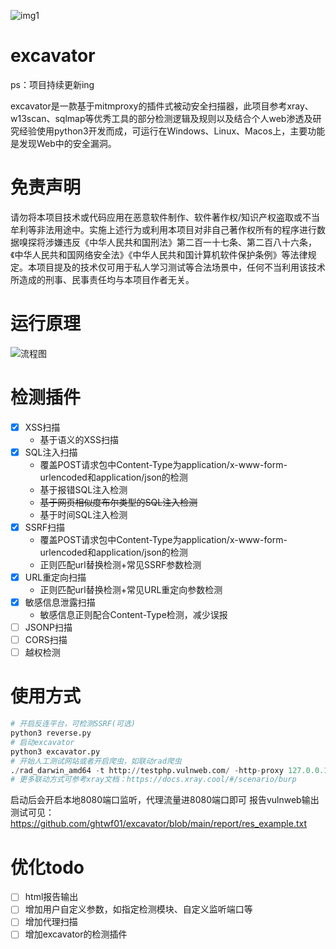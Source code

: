 ![img1](https://socialify.git.ci/ghtwf01/excavator/image?description=1&font=Raleway&forks=1&issues=1&language=1&owner=1&pattern=Signal&stargazers=1&theme=Light)
# excavator
ps：项目持续更新ing

excavator是一款基于mitmproxy的插件式被动安全扫描器，此项目参考xray、w13scan、sqlmap等优秀工具的部分检测逻辑及规则以及结合个人web渗透及研究经验使用python3开发而成，可运行在Windows、Linux、Macos上，主要功能是发现Web中的安全漏洞。
# 免责声明
请勿将本项目技术或代码应用在恶意软件制作、软件著作权/知识产权盗取或不当牟利等非法用途中。实施上述行为或利用本项目对非自己著作权所有的程序进行数据嗅探将涉嫌违反《中华人民共和国刑法》第二百一十七条、第二百八十六条，《中华人民共和国网络安全法》《中华人民共和国计算机软件保护条例》等法律规定。本项目提及的技术仅可用于私人学习测试等合法场景中，任何不当利用该技术所造成的刑事、民事责任均与本项目作者无关。
# 运行原理
![流程图](https://user-images.githubusercontent.com/56472384/200158555-091c065e-6f31-40ca-ac9d-0358dad79411.png)
# 检测插件
- [x] XSS扫描
    - 基于语义的XSS扫描
- [x] SQL注入扫描
    - 覆盖POST请求包中Content-Type为application/x-www-form-urlencoded和application/json的检测
    - 基于报错SQL注入检测
    - <del>基于网页相似度布尔类型的SQL注入检测</del>
    - 基于时间SQL注入检测
- [x] SSRF扫描
    - 覆盖POST请求包中Content-Type为application/x-www-form-urlencoded和application/json的检测
    - 正则匹配url替换检测+常见SSRF参数检测
- [x] URL重定向扫描
    - 正则匹配url替换检测+常见URL重定向参数检测
- [x] 敏感信息泄露扫描
    - 敏感信息正则配合Content-Type检测，减少误报
- [ ] JSONP扫描
- [ ] CORS扫描
- [ ] 越权检测
# 使用方式
```python
# 开启反连平台，可检测SSRF(可选)
python3 reverse.py
# 启动excavator
python3 excavator.py
# 开始人工测试网站或者开启爬虫，如联动rad爬虫
./rad_darwin_amd64 -t http://testphp.vulnweb.com/ -http-proxy 127.0.0.1:8080
# 更多联动方式可参考xray文档：https://docs.xray.cool/#/scenario/burp
```
启动后会开启本地8080端口监听，代理流量进8080端口即可
报告vulnweb输出测试可见：https://github.com/ghtwf01/excavator/blob/main/report/res_example.txt
# 优化todo
- [ ] html报告输出
- [ ] 增加用户自定义参数，如指定检测模块、自定义监听端口等
- [ ] 增加代理扫描
- [ ] 增加excavator的检测插件
